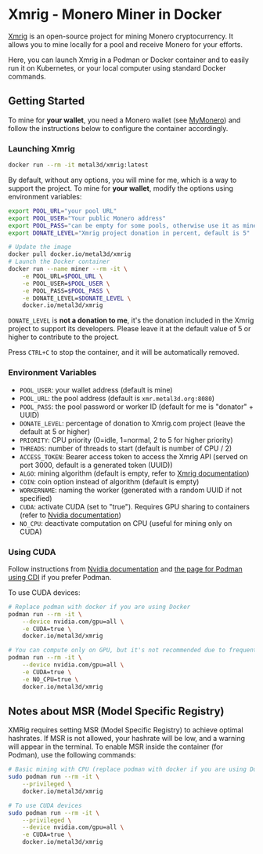 # Xmrig - Monero Miner in Docker

[Xmrig](https://xmrig.com/) is an open-source project for mining Monero cryptocurrency. It allows you to mine locally for a pool and receive Monero for your efforts.

Here, you can launch Xmrig in a Podman or Docker container and  to easily run it on Kubernetes, or your local computer using standard Docker commands.


## Getting Started

To mine for **your wallet**, you need a Monero wallet (see [MyMonero](https://mymonero.com/)) and follow the instructions below to configure the container accordingly.

### Launching Xmrig

```bash
docker run --rm -it metal3d/xmrig:latest
```

By default, without any options, you will mine for me, which is a way to support the project. To mine for **your wallet**, modify the options using environment variables:

```bash
export POOL_URL="your pool URL"
export POOL_USER="Your public Monero address"
export POOL_PASS="can be empty for some pools, otherwise use it as miner ID"
export DONATE_LEVEL="Xmrig project donation in percent, default is 5"

# Update the image
docker pull docker.io/metal3d/xmrig
# Launch the Docker container
docker run --name miner --rm -it \
    -e POOL_URL=$POOL_URL \
    -e POOL_USER=$POOL_USER \
    -e POOL_PASS=$POOL_PASS \
    -e DONATE_LEVEL=$DONATE_LEVEL \
    docker.io/metal3d/xmrig
```

`DONATE_LEVEL` is **not a donation to me**, it's the donation included in the Xmrig project to support its developers. Please leave it at the default value of 5 or higher to contribute to the project.

Press `CTRL+C` to stop the container, and it will be automatically removed.

### Environment Variables

- `POOL_USER`: your wallet address (default is mine)
- `POOL_URL`: the pool address (default is `xmr.metal3d.org:8080`)
- `POOL_PASS`: the pool password or worker ID (default for me is "donator" + UUID)
- `DONATE_LEVEL`: percentage of donation to Xmrig.com project (leave the default at 5 or higher)
- `PRIORITY`: CPU priority (0=idle, 1=normal, 2 to 5 for higher priority)
- `THREADS`: number of threads to start (default is number of CPU / 2)
- `ACCESS_TOKEN`: Bearer access token to access the Xmrig API (served on port 3000, default is a generated token (UUID))
- `ALGO`: mining algorithm (default is empty, refer to [Xmrig documentation](https://xmrig.com/docs/algorithms))
- `COIN`: coin option instead of algorithm (default is empty)
- `WORKERNAME`: naming the worker (generated with a random UUID if not specified)
- `CUDA`: activate CUDA (set to "true"). Requires GPU sharing to containers (refer to [Nvidia documentation](https://docs.nvidia.com/datacenter/cloud-native/container-toolkit/latest/install-guide.html))
- `NO_CPU`: deactivate computation on CPU (useful for mining only on CUDA)

### Using CUDA

Follow instructions from [Nvidia documentation](https://docs.nvidia.com/datacenter/cloud-native/container-toolkit/latest/install-guide.html) and [the page for Podman using CDI](https://docs.nvidia.com/datacenter/cloud-native/container-toolkit/latest/cdi-support.html) if you prefer Podman.

To use CUDA devices:

```bash
# Replace podman with docker if you are using Docker
podman run --rm -it \
    --device nvidia.com/gpu=all \
    -e CUDA=true \
    docker.io/metal3d/xmrig

# You can compute only on GPU, but it's not recommended due to frequent GPU errors
podman run --rm -it \
    --device nvidia.com/gpu=all \
    -e CUDA=true \
    -e NO_CPU=true \
    docker.io/metal3d/xmrig
```

## Notes about MSR (Model Specific Registry)

XMRig requires setting MSR (Model Specific Registry) to achieve optimal hashrates. If MSR is not allowed, your hashrate will be low, and a warning will appear in the terminal. To enable MSR inside the container (for Podman), use the following commands:

```bash
# Basic mining with CPU (replace podman with docker if you are using Docker)
sudo podman run --rm -it \
    --privileged \
    docker.io/metal3d/xmrig

# To use CUDA devices
sudo podman run --rm -it \
    --privileged \
    --device nvidia.com/gpu=all \
    -e CUDA=true \
    docker.io/metal3d/xmrig
```

